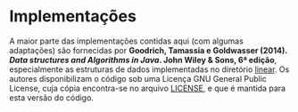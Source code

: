 # Implementações

A maior parte das implementações contidas aqui (com algumas adaptações) são fornecidas por **Goodrich, Tamassia e Goldwasser (2014). *Data structures and Algorithms in Java*. John Wiley & Sons, 6ª edição**, especialmente as estruturas de dados implementadas no diretório [linear](./linear). Os autores disponibilizam o código sob uma Licença GNU General Public License, cuja cópia encontra-se no arquivo [LICENSE](./LICENSE), e que é mantida para esta versão do código.